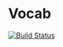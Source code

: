 Vocab
======

[![Build Status](https://app.wercker.com/status/da5f1279d43e06a57a49f6ffbd101cf9/s "wercker status")](https://app.wercker.com/project/bykey/da5f1279d43e06a57a49f6ffbd101cf9)
